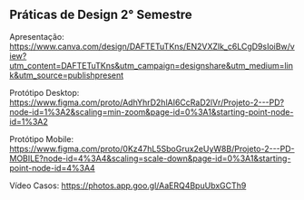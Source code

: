 ## Práticas de Design 2° Semestre

Apresentação: https://www.canva.com/design/DAFTETuTKns/EN2VXZlk_c6LCgD9sIoiBw/view?utm_content=DAFTETuTKns&utm_campaign=designshare&utm_medium=link&utm_source=publishpresent


Protótipo Desktop: https://www.figma.com/proto/AdhYhrD2hlAI6CcRaD2lVr/Projeto-2---PD?node-id=1%3A2&scaling=min-zoom&page-id=0%3A1&starting-point-node-id=1%3A2

Protótipo Mobile: https://www.figma.com/proto/0Kz47hL5SboGrux2eUyW8B/Projeto-2---PD-MOBILE?node-id=4%3A4&scaling=scale-down&page-id=0%3A1&starting-point-node-id=4%3A4


Vídeo Casos:
https://photos.app.goo.gl/AaERQ4BpuUbxGCTh9
